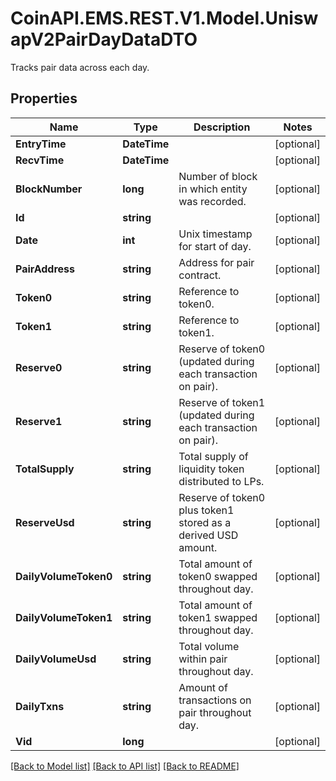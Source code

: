 # CoinAPI.EMS.REST.V1.Model.UniswapV2PairDayDataDTO
Tracks pair data across each day.

## Properties

Name | Type | Description | Notes
------------ | ------------- | ------------- | -------------
**EntryTime** | **DateTime** |  | [optional] 
**RecvTime** | **DateTime** |  | [optional] 
**BlockNumber** | **long** | Number of block in which entity was recorded. | [optional] 
**Id** | **string** |  | [optional] 
**Date** | **int** | Unix timestamp for start of day. | [optional] 
**PairAddress** | **string** | Address for pair contract. | [optional] 
**Token0** | **string** | Reference to token0. | [optional] 
**Token1** | **string** | Reference to token1. | [optional] 
**Reserve0** | **string** | Reserve of token0 (updated during each transaction on pair). | [optional] 
**Reserve1** | **string** | Reserve of token1 (updated during each transaction on pair). | [optional] 
**TotalSupply** | **string** | Total supply of liquidity token distributed to LPs. | [optional] 
**ReserveUsd** | **string** | Reserve of token0 plus token1 stored as a derived USD amount. | [optional] 
**DailyVolumeToken0** | **string** | Total amount of token0 swapped throughout day. | [optional] 
**DailyVolumeToken1** | **string** | Total amount of token1 swapped throughout day. | [optional] 
**DailyVolumeUsd** | **string** | Total volume within pair throughout day. | [optional] 
**DailyTxns** | **string** | Amount of transactions on pair throughout day. | [optional] 
**Vid** | **long** |  | [optional] 

[[Back to Model list]](../README.md#documentation-for-models) [[Back to API list]](../README.md#documentation-for-api-endpoints) [[Back to README]](../README.md)

